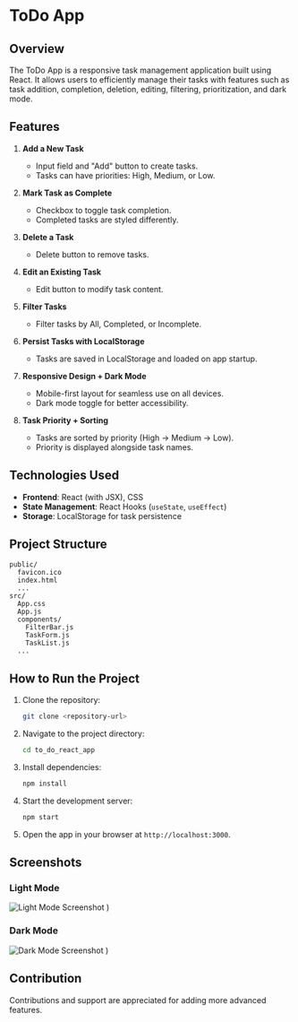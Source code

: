 # ToDo App

## Overview
The ToDo App is a responsive task management application built using React. It allows users to efficiently manage their tasks with features such as task addition, completion, deletion, editing, filtering, prioritization, and dark mode.

## Features
1. **Add a New Task**
   - Input field and "Add" button to create tasks.
   - Tasks can have priorities: High, Medium, or Low.

2. **Mark Task as Complete**
   - Checkbox to toggle task completion.
   - Completed tasks are styled differently.

3. **Delete a Task**
   - Delete button to remove tasks.

4. **Edit an Existing Task**
   - Edit button to modify task content.

5. **Filter Tasks**
   - Filter tasks by All, Completed, or Incomplete.

6. **Persist Tasks with LocalStorage**
   - Tasks are saved in LocalStorage and loaded on app startup.

7. **Responsive Design + Dark Mode**
   - Mobile-first layout for seamless use on all devices.
   - Dark mode toggle for better accessibility.

8. **Task Priority + Sorting**
   - Tasks are sorted by priority (High → Medium → Low).
   - Priority is displayed alongside task names.

## Technologies Used
- **Frontend**: React (with JSX), CSS
- **State Management**: React Hooks (`useState`, `useEffect`)
- **Storage**: LocalStorage for task persistence

## Project Structure
```
public/
  favicon.ico
  index.html
  ...
src/
  App.css
  App.js
  components/
    FilterBar.js
    TaskForm.js
    TaskList.js
  ...
```

## How to Run the Project
1. Clone the repository:
   ```bash
   git clone <repository-url>
   ```
2. Navigate to the project directory:
   ```bash
   cd to_do_react_app
   ```
3. Install dependencies:
   ```bash
   npm install
   ```
4. Start the development server:
   ```bash
   npm start
   ```
5. Open the app in your browser at `http://localhost:3000`.

## Screenshots
### Light Mode
![Light Mode Screenshot](https://github.com/user-attachments/assets/f96a4dc8-306a-4650-acd2-35a6e170598d)
)

### Dark Mode
![Dark Mode Screenshot](https://github.com/user-attachments/assets/33a8d6f8-1916-42ca-be3f-60638e03c603)
)

## Contribution
Contributions and support are appreciated for adding more advanced features.

